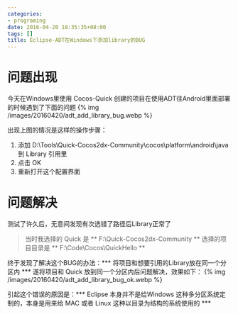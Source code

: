 ```yaml
---
categories:
- programing
date: 2016-04-20 18:35:35+08:00
tags: []
title: Eclipse-ADT在Windows下添加library的BUG
---
```

# 问题出现
今天在Windows里使用 Cocos-Quick 创建的项目在使用ADT往Android里面部署的时候遇到了下面的问题
{% img /images/20160420/adt_add_library_bug.webp %}

出现上图的情况是这样的操作步骤：
1. 添加 D:\Tools\Quick-Cocos2dx-Community\cocos\platform\android\java 到 Library 引用里
2. 点击 OK
3. 重新打开这个配置界面

# 问题解决
测试了许久后，无意间发现有次选错了路径后Library正常了
> 当时我选择的 Quick 是 ** F:\Quick-Cocos2dx-Community **
> 选择的项目目录是 ** F:\Code\Cocos\QuickHello **

终于发现了解决这个BUG的办法：*** 将项目和想要引用的Library放在同一个分区内 ***
遂将项目和 Quick 放到同一个分区内后问题解决，效果如下：
{% img /images/20160420/adt_add_library_bug_ok.webp %}

引起这个错误的原因是：*** Eclipse 本身并不是给Windows 这种多分区系统定制的，本身是用来给 MAC 或者 Linux 这种以目录为结构的系统使用的 ***